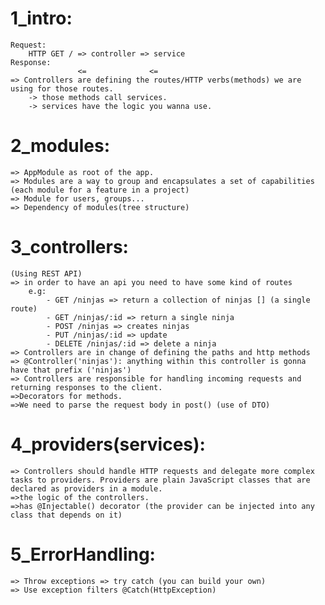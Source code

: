 # 1_intro:

    Request: 
        HTTP GET / => controller => service
    Response: 
                   <=              <=
    => Controllers are defining the routes/HTTP verbs(methods) we are using for those routes.
        -> those methods call services.
        -> services have the logic you wanna use.

# 2_modules:

    => AppModule as root of the app.
    => Modules are a way to group and encapsulates a set of capabilities (each module for a feature in a project)
    => Module for users, groups...
    => Dependency of modules(tree structure)

# 3_controllers:
    (Using REST API)
    => in order to have an api you need to have some kind of routes
        e.g:
            - GET /ninjas => return a collection of ninjas [] (a single route)
            - GET /ninjas/:id => return a single ninja
            - POST /ninjas => creates ninjas
            - PUT /ninjas/:id => update
            - DELETE /ninjas/:id => delete a ninja
    => Controllers are in change of defining the paths and http methods
    => @Controller('ninjas'): anything within this controller is gonna have that prefix ('ninjas')
    => Controllers are responsible for handling incoming requests and returning responses to the client.
    =>Decorators for methods.
    =>We need to parse the request body in post() (use of DTO)

# 4_providers(services):
    => Controllers should handle HTTP requests and delegate more complex tasks to providers. Providers are plain JavaScript classes that are declared as providers in a module.
    =>the logic of the controllers.
    =>has @Injectable() decorator (the provider can be injected into any class that depends on it)
    
# 5_ErrorHandling:
    => Throw exceptions => try catch (you can build your own)
    => Use exception filters @Catch(HttpException)